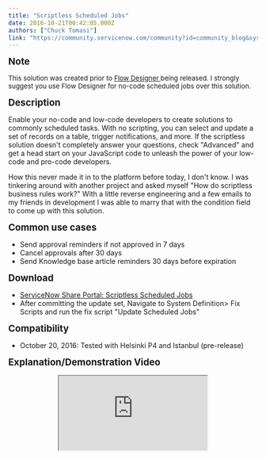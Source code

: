 ```yaml
---
title: "Scriptless Scheduled Jobs"
date: 2016-10-21T00:42:05.000Z
authors: ["Chuck Tomasi"]
link: "https://community.servicenow.com/community?id=community_blog&sys_id=ae9caee1dbd0dbc01dcaf3231f96193d"
---
```

<p><span style="font-size: 14pt;"><strong>Note</strong></span></p>
<p><span style="font-size: 10pt;">This solution was created prior to <a href="https://docs.servicenow.com/bundle/newyork-servicenow-platform/page/administer/flow-designer/concept/flow-designer.html" target="_blank" rel="noopener noreferrer nofollow">Flow Designer </a>being released. I strongly suggest you use Flow Designer for no-code scheduled jobs over this solution.</span></p>
<p><span style="font-size: 14pt;"><strong>Description</strong></span></p>
<p>Enable your no-code and low-code developers to create solutions to commonly scheduled tasks. With no scripting, you can select and update a set of records on a table, trigger notifications, and more. If the scriptless solution doesn&#39;t completely answer your questions, check &#34;Advanced&#34; and get a head start on your JavaScript code to unleash the power of your low-code and pro-code developers. </p>
<p>How this never made it in to the platform before today, I don&#39;t know. I was tinkering around with another project and asked myself &#34;How do scriptless business rules work?&#34; With a little reverse engineering and a few emails to my friends in development I was able to marry that with the condition field to come up with this solution. </p>
<p><span style="font-size: 14pt;"><strong>Common use cases</strong></span></p>
<ul><li>Send approval reminders if not approved in 7 days</li><li>Cancel approvals after 30 days</li><li>Send Knowledge base article reminders 30 days before expiration</li></ul>
<p><span style="font-size: 14pt;"><strong>Download</strong></span></p>
<ul><li><a title="https://developer.servicenow.com/app.do#!/share/contents/6249193_scriptless_scheduled_jobs?v&#61;1.01&amp;t&#61;PRODUCT_DETAILS" href="https://developer.servicenow.com/app.do#!/share/contents/6249193_scriptless_scheduled_jobs?v&#61;1.01&amp;t&#61;PRODUCT_DETAILS" target="_blank" rel="noopener noreferrer nofollow">ServiceNow Share Portal: Scriptless Scheduled Jobs</a></li><li>After committing the update set, Navigate to System Definition&gt; Fix Scripts and run the fix script &#34;Update Scheduled Jobs&#34;</li></ul>
<p><span style="font-size: 14pt;"><strong>Compatibility</strong></span></p>
<ul><li>October 20, 2016: Tested with Helsinki P4 and Istanbul (pre-release)</li></ul>
<p><span style="font-size: 14pt;"><strong>Explanation/Demonstration Video</strong></span></p>
<center><iframe src="https://www.youtube.com/embed/lrs20pIn0Z8"></iframe></center>